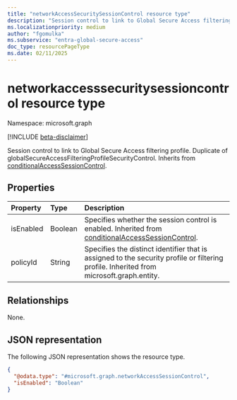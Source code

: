 ```yaml
---
title: "networkAccessSecuritySessionControl resource type"
description: "Session control to link to Global Secure Access filtering profile."
ms.localizationpriority: medium
author: "fgomulka"
ms.subservice: "entra-global-secure-access"
doc_type: resourcePageType
ms.date: 02/11/2025
---
```


# networkaccesssecuritysessioncontrol resource type

Namespace: microsoft.graph

[!INCLUDE [beta-disclaimer](../../includes/beta-disclaimer.md)]

Session control to link to Global Secure Access filtering profile. Duplicate of globalSecureAccessFilteringProfileSecurityControl. Inherits from [conditionalAccessSessionControl](conditionalaccesssessioncontrol.md).

## Properties

| Property     | Type        | Description |
|:-------------|:------------|:------------|
|isEnabled     |Boolean      | Specifies whether the session control is enabled. Inherited from [conditionalAccessSessionControl](conditionalaccesssessioncontrol.md). |
|policyId      |String       | Specifies the distinct identifier that is assigned to the security profile or filtering profile. Inherited from microsoft.graph.entity.|

## Relationships
None.

## JSON representation
The following JSON representation shows the resource type.
<!-- {
  "blockType": "resource",
  "@odata.type": "microsoft.graph.networkaccesssecuritysessioncontrol"
}
-->
``` json
{
  "@odata.type": "#microsoft.graph.networkAccessSessionControl",
  "isEnabled": "Boolean"
}
```
